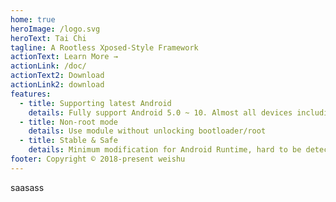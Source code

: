 ```yaml
---
home: true
heroImage: /logo.svg
heroText: Tai Chi
tagline: A Rootless Xposed-Style Framework
actionText: Learn More →
actionLink: /doc/
actionText2: Download
actionLink2: download
features:
  - title: Supporting latest Android
    details: Fully support Android 5.0 ~ 10. Almost all devices including Samsung, Huawei, Xiaomi, Oppo, Vivo are supported.
  - title: Non-root mode
    details: Use module without unlocking bootloader/root
  - title: Stable & Safe
    details: Minimum modification for Android Runtime, hard to be detected.
footer: Copyright © 2018-present weishu
---
```

saasass

